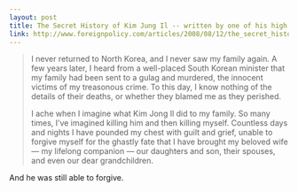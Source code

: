 ```yaml
---
layout: post
title: The Secret History of Kim Jung Il -- written by one of his high school teachers
link: http://www.foreignpolicy.com/articles/2008/08/12/the_secret_history_of_kim_jong_il?print=yes&hidecomments=yes&page=full
---
```

<blockquote>
  I never returned to North Korea, and I never saw my family
  again. A few years later, I heard from a well-placed South Korean
  minister that my family had been sent to a gulag and murdered,
  the innocent victims of my treasonous crime. To this day, I know
  nothing of the details of their deaths, or whether they blamed me
  as they perished.

  I ache when I imagine what Kim Jong Il did to my family. So
  many times, I’ve imagined killing him and then killing myself.
  Countless days and nights I have pounded my chest with guilt and
  grief, unable to forgive myself for the ghastly fate that I have
  brought my beloved wife — my lifelong companion — our daughters
  and son, their spouses, and even our dear grandchildren.
</blockquote>

And he was still able to forgive.
